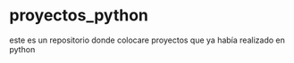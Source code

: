 # proyectos_python
este es un repositorio donde colocare proyectos que ya había realizado en python 
